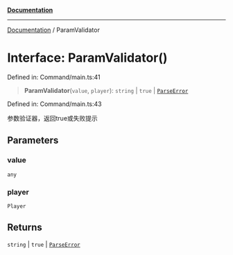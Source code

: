 [**Documentation**](../README.md)

***

[Documentation](../globals.md) / ParamValidator

# Interface: ParamValidator()

Defined in: Command/main.ts:41

> **ParamValidator**(`value`, `player`): `string` \| `true` \| [`ParseError`](../classes/ParseError.md)

Defined in: Command/main.ts:43

参数验证器，返回true或失败提示

## Parameters

### value

`any`

### player

`Player`

## Returns

`string` \| `true` \| [`ParseError`](../classes/ParseError.md)
